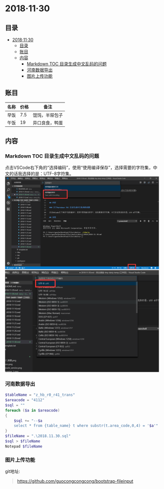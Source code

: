# 2018·11·30

## 目录

<!-- TOC -->

- [2018·11·30](#2018·11·30)
    - [目录](#目录)
    - [账目](#账目)
    - [内容](#内容)
        - [Markdown TOC 目录生成中文乱码的问题](#markdown-toc-目录生成中文乱码的问题)
        - [河南数据导出](#河南数据导出)
        - [图片上传功能](#图片上传功能)

<!-- /TOC -->

## 账目

|名称|价格|备注|
|--|--|--|
早饭|7.5|馄饨，半屉包子
午饭|19|异口良食，鸭蛋

## 内容

### Markdown TOC 目录生成中文乱码的问题

点击VSCode右下角的“选择编码”，使用“使用编译保存”，选择需要的字符集，中文的话我选择的是：UTF-8字符集。
![乱码1](../../pic/TOC乱码.png)
![utf8](../../pic/TOC-utf8.png)

### 河南数据导出

```ps1
$tableName = "z_hb_r0_r41_trans"
$areacode = "4112"
$sql = ""
foreach ($a in $areacode)
{
    $sql += "--$a
    select * from {table_name} t where substr(t.area_code,0,4) = '$a'"  -replace "{tableName}",$tableName 
}
$fileName = ".\2018.11.30.sql"
$sql > $fileName
Notepad $fileName
```

### 图片上传功能

git地址:
> https://github.com/guocongcongcong/bootstrap-fileinput


